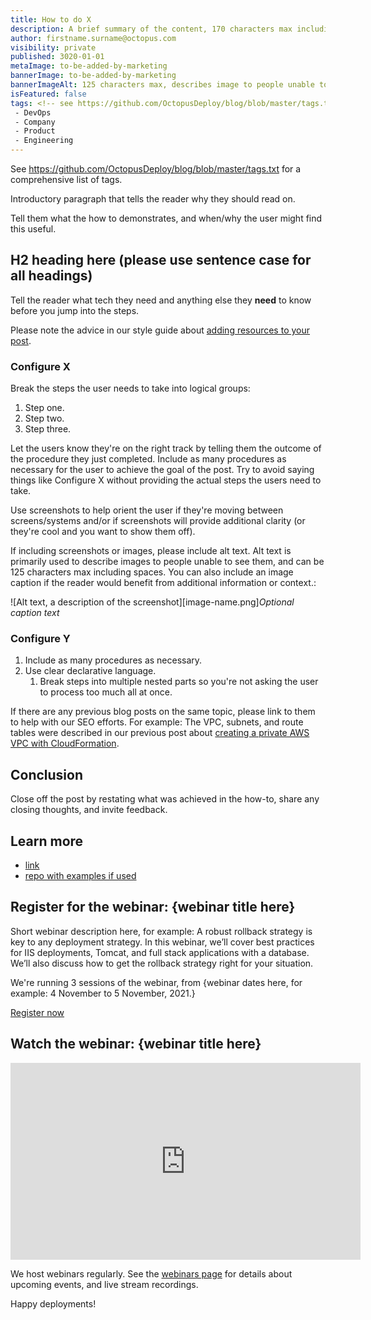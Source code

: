 ```yaml
---
title: How to do X
description: A brief summary of the content, 170 characters max including spaces.
author: firstname.surname@octopus.com
visibility: private
published: 3020-01-01
metaImage: to-be-added-by-marketing
bannerImage: to-be-added-by-marketing
bannerImageAlt: 125 characters max, describes image to people unable to see it.
isFeatured: false
tags: <!-- see https://github.com/OctopusDeploy/blog/blob/master/tags.txt for a comprehensive list of tags -->
 - DevOps
 - Company
 - Product
 - Engineering
---
```


See https://github.com/OctopusDeploy/blog/blob/master/tags.txt for a comprehensive list of tags.

Introductory paragraph that tells the reader why they should read on.

Tell them what the how to demonstrates, and when/why the user might find this useful.

## H2 heading here (please use sentence case for all headings)

Tell the reader what tech they need and anything else they **need** to know before you jump into the steps.

Please note the advice in our style guide about [adding resources to your post](https://www.octopus.design/932c0f1a9/p/901d2a-blog-content-basics/t/01404d).

### Configure X

Break the steps the user needs to take into logical groups:

1. Step one.
1. Step two.
1. Step three.

Let the users know they're on the right track by telling them the outcome of the procedure they just completed. Include as many procedures as necessary for the user to achieve the goal of the post. Try to avoid saying things like Configure X without providing the actual steps the users need to take.

Use screenshots to help orient the user if they're moving between screens/systems and/or if screenshots will provide additional clarity (or they're cool and you want to show them off). 

If including screenshots or images, please include alt text. Alt text is primarily used to describe images to people unable to see them, and can be 125 characters max including spaces. You can also include an image caption if the reader would benefit from additional information or context.:

![Alt text, a description of the screenshot][image-name.png]*Optional caption text*

### Configure Y

1. Include as many procedures as necessary.
2. Use clear declarative language.
    1. Break steps into multiple nested parts so you're not asking the user to process too much all at once.

If there are any previous blog posts on the same topic, please link to them to help with our SEO efforts. For example:
The VPC, subnets, and route tables were described in our previous post about [creating a private AWS VPC with CloudFormation](https://octopus.com/blog/aws-vpc-private).

## Conclusion

Close off the post by restating what was achieved in the how-to, share any closing thoughts, and invite feedback.

## Learn more

- [link](https://www.example.com/resource)
- [repo with examples if used](https://www.github.com/repo)

## Register for the webinar: {webinar title here}

Short webinar description here, for example: A robust rollback strategy is key to any deployment strategy. In this webinar, we’ll cover best practices for IIS deployments, Tomcat, and full stack applications with a database. We’ll also discuss how to get the rollback strategy right for your situation. 

We're running 3 sessions of the webinar, from {webinar dates here, for example: 4 November to 5 November, 2021.}

<span><a class="btn btn-success" href="/events/rollback-strategies-with-octopus-deploy">Register now</a></span>

## Watch the webinar: {webinar title here}

<iframe width="560" height="315" src="https://www.youtube.com/embed/F_V7r80aDbo" title="YouTube video player" frameborder="0" allow="accelerometer; autoplay; clipboard-write; encrypted-media; gyroscope; picture-in-picture" allowfullscreen></iframe>

We host webinars regularly. See the [webinars page](https://octopus.com/events) for details about upcoming events, and live stream recordings.

Happy deployments!
